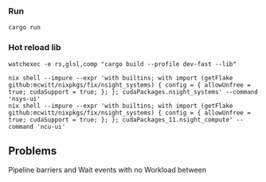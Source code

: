 
### Run
```shell
cargo run
```

### Hot reload lib
```shell
watchexec -e rs,glsl,comp "cargo build --profile dev-fast --lib"
```

```shell 
nix shell --impure --expr 'with builtins; with import (getFlake github:mcwitt/nixpkgs/fix/nsight_systems) { config = { allowUnfree = true; cudaSupport = true; }; }; cudaPackages.nsight_systems' --command 'nsys-ui'
nix shell --impure --expr 'with builtins; with import (getFlake github:mcwitt/nixpkgs/fix/nsight_systems) { config = { allowUnfree = true; cudaSupport = true; }; }; cudaPackages_11.nsight_compute' --command 'ncu-ui'
```

## Problems
Pipeline barriers and Wait events with no Workload between
